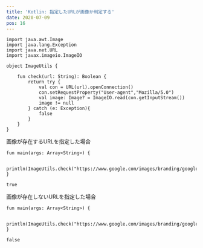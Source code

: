 ```yaml
---
title: 'Kotlin: 指定したURLが画像か判定する'
date: 2020-07-09
pos: 16
---
```


```kotlin[ImageUtils.kt]
import java.awt.Image
import java.lang.Exception
import java.net.URL
import javax.imageio.ImageIO

object ImageUtils {

    fun check(url: String): Boolean {
        return try {
            val con = URL(url).openConnection()
            con.setRequestProperty("User-agent","Mozilla/5.0")
            val image: Image? = ImageIO.read(con.getInputStream())
            image != null
        } catch (e: Exception){
            false
        }
    }
}
```

画像が存在するURLを指定した場合

```kotlin[Main.kt]
fun main(args: Array<String>) {

    println(ImageUtils.check("https://www.google.com/images/branding/googlelogo/1x/googlelogo_color_272x92dp.png"))
}
```

```
true
```

画像が存在しないURLを指定した場合

```kotlin[Main.kt]
fun main(args: Array<String>) {

    println(ImageUtils.check("https://www.google.com/images/branding/googlelogo/1x/googlelogo_color_272x92dp"))
}
```

```
false
```



